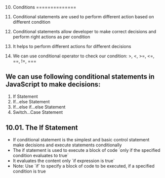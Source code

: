10. Conditions
==============

1.  Conditional statements are used to perform different action based on different condition
2.  Conditional statements allow developer to make correct decisions and perform right actions as per condition
3.  It helps to perform different actions for different decisions
4.  We can use conditional operator to check our condition: &gt;, &lt;, &gt;=, &lt;=, ==, !=, ===

We can use following conditional statements in JavaScript to make decisions:
----------------------------------------------------------------------------

1.  If Statement
2.  If...else Statement
3.  If...else if...else Statement
4.  Switch...Case Statement

10.01. The If Statement
-----------------------

-   If conditional statement is the simplest and basic control statement make decisions and execute statements conditionally
-   The if statement is used to execute a block of code \`only if the specified condition evaluates to true\`
-   It evaluates the content only \`if expression is true\`
-   Note: Use \`if\` to specify a block of code to be executed, if a specified condition is true
